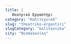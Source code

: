 ```yaml
---
title: |
   Θεατρικό Εργαστήρι
category: "Καλιτεχνικά"
slug: "theatriko-ergastiri"
slugCategory: "kalitexnika"
city: "Θεσσαλονίκη"
---
```


